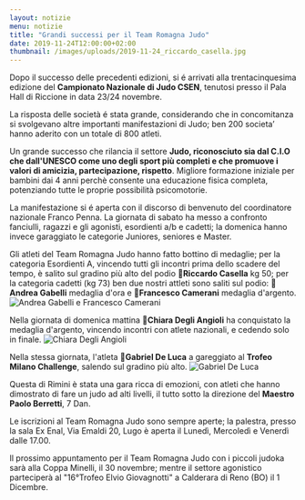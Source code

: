 ```yaml
---
layout: notizie
menu: notizie
title: "Grandi successi per il Team Romagna Judo"
date: 2019-11-24T12:00:00+02:00
thumbnail: /images/uploads/2019-11-24_riccardo_casella.jpg
---
```


Dopo il successo delle precedenti edizioni, si é arrivati alla trentacinquesima edizione del **Campionato Nazionale di Judo CSEN**, tenutosi presso il Pala Hall di Riccione in data 23/24 novembre.

La risposta delle società é stata grande, considerando che in concomitanza si svolgevano altre importanti manifestazioni di Judo; ben 200 societa’ hanno aderito con un totale di 800 atleti.

Un grande successo che rilancia il settore **Judo, riconosciuto sia dal C.I.O che dall'UNESCO come uno degli sport  più completi e che promuove i valori di amicizia, partecipazione, rispetto**.
Migliore formazione iniziale per bambini dai 4 anni perchè consente una educazione fisica completa, potenziando tutte le proprie possibilità psicomotorie.

La manifestazione si é aperta con il discorso di benvenuto del coordinatore nazionale Franco Penna. La giornata di sabato ha messo a confronto fanciulli, ragazzi e gli agonisti, esordienti a/b e cadetti; la domenica hanno invece garaggiato le categorie Juniores, seniores e Master.

Gli atleti del Team Romagna Judo hanno fatto bottino di medaglie; per la categoria Esordienti A, vincendo tutti gli incontri prima dello scadere del tempo, è salito sul gradino più alto del podio 🥇**Riccardo Casella** kg 50; per la categoria cadetti (kg 73) ben due nostri attleti sono saliti sul podio: 🥇**Andrea Gabelli** medaglia d'ora e 🥈**Francesco Camerani** medaglia d'argento.
![Andrea Gabelli e Francesco Camerani](/images/uploads/2019-11-24_andrea_francesco.jpg)

Nella giornata di domenica mattina 🥈**Chiara Degli Angioli** ha conquistato la medaglia d'argento, vincendo incontri con atlete nazionali, e cedendo solo in finale.
![Chiara Degli Angioli](/images/uploads/2019-11-24_chiara_degli_angioli.jpg)

Nella stessa giornata, l'atleta 🥇**Gabriel De Luca** a gareggiato al **Trofeo Milano Challenge**, salendo sul gradino più alto.
![Gabriel De Luca](/images/uploads/2019-11-24_grabriel_de_luca.jpg)

Questa di Rimini è stata una gara ricca di emozioni, con atleti che hanno dimostrato di fare un judo ad alti livelli, il tutto sotto la direzione del **Maestro Paolo Berretti**, 7 Dan.

Le iscrizioni al Team Romagna Judo sono sempre aperte; la palestra, presso la sala Ex Enal, Via Emaldi 20, Lugo è aperta il Lunedì, Mercoledì e Venerdì dalle 17.00.

Il prossimo appuntamento per il Team Romagna Judo con i piccoli judoka sarà alla Coppa Minelli, il 30 novembre; mentre il settore agonistico parteciperà al  "16°Trofeo Elvio Giovagnotti" a Calderara di Reno (BO) il 1 Dicembre.
